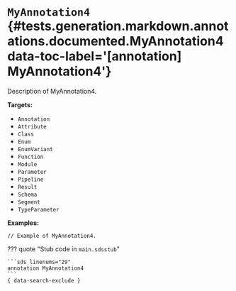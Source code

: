 [//]: # (DO NOT EDIT THIS FILE DIRECTLY. Instead, edit the corresponding stub file and execute `npm run docs:api`.)

# <code class="doc-symbol doc-symbol-annotation"></code> `MyAnnotation4` {#tests.generation.markdown.annotations.documented.MyAnnotation4 data-toc-label='[annotation] MyAnnotation4'}

Description of MyAnnotation4.

**Targets:**

- `Annotation`
- `Attribute`
- `Class`
- `Enum`
- `EnumVariant`
- `Function`
- `Module`
- `Parameter`
- `Pipeline`
- `Result`
- `Schema`
- `Segment`
- `TypeParameter`

**Examples:**

```sds hl_lines="1"
// Example of MyAnnotation4.
```

??? quote "Stub code in `main.sdsstub`"

    ```sds linenums="29"
    annotation MyAnnotation4
    ```
    { data-search-exclude }
